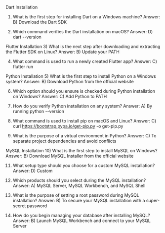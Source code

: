 Dart Installation
1) What is the first step for installing Dart on a Windows machine?
Answer: B) Download the Dart SDK

2) Which command verifies the Dart installation on macOS?
Answer: D) dart --version

Flutter Installation
3) What is the next step after downloading and extracting the Flutter SDK on Linux?
Answer: B) Update your PATH

4) What command is used to run a newly created Flutter app?
Answer: C) flutter run

Python Installation
5) What is the first step to install Python on a Windows system?
Answer: B) Download Python from the official website

6) Which option should you ensure is checked during Python installation on Windows?
Answer: C) Add Python to PATH

7) How do you verify Python installation on any system?
Answer: A) By running python --version

8) What command is used to install pip on macOS and Linux?
Answer: C) curl https://bootstrap.pypa.io/get-pip.py -o get-pip.py

9) What is the purpose of a virtual environment in Python?
Answer: C) To separate project dependencies and avoid conflicts

MySQL Installation
10) What is the first step to install MySQL on Windows?
Answer: B) Download MySQL Installer from the official website

11) What setup type should you choose for a custom MySQL installation?
Answer: D) Custom

12) Which products should you select during the MySQL installation?
Answer: A) MySQL Server, MySQL Workbench, and MySQL Shell

13) What is the purpose of setting a root password during MySQL installation?
Answer: B) To secure your MySQL installation with a super-secret password

14) How do you begin managing your database after installing MySQL?
Answer: B) Launch MySQL Workbench and connect to your MySQL Server






